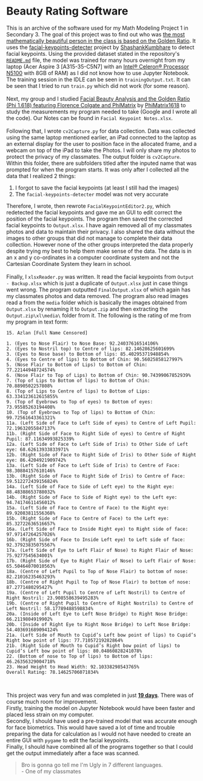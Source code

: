 # Beauty Rating Software
This is an archive of the software used for my Math Modeling Project 1 in Secondary 3. The goal of this project was to find out who was <ins>the most mathematically beautiful person in the class is based on the Golden Ratio</ins>. It uses the [facial-keypoints-detecter](https://github.com/ShashankKumbhare/facial-keypoints-detecter) project by [ShashankKumbhare](https://github.com/ShashankKumbhare) to detect facial keypoints. Using the provided dataset stated in the repository's [`README.md`](https://github.com/ShashankKumbhare/facial-keypoints-detecter?tab=readme-ov-file#data-description) file, the model was trained for many hours overnight from my laptop (Acer Aspire 3 [A315-35-C5N7] with an [Intel® Celeron® Processor N5100](https://ark.intel.com/content/www/us/en/ark/products/212329/intel-celeron-processor-n5100-4m-cache-up-to-2-80-ghz.html) with 8GB of RAM) as I did not know how to use Jupyter Notebook. The training session in the IDLE can be seen in `trainingOutput.txt`. It can be seen that I tried to run `train.py` which did not work (for some reason).
<br><br>
Next, my group and I studied [Facial Beauty Analysis and the Golden Ratio (Phi 1.618) featuring Florence Colgate and PhiMatrix](https://www.youtube.com/watch?v=kKWV-uU_SoI) by [PhiMatrix1618](https://www.youtube.com/@phimatrix1618) to study the measurements my program needed to take (Google and I wrote all the code). Our Notes can be found in `Facial Keypoint Notes.xlsx`.
<br><br>
Following that, I wrote `cv2Capture.py` for data collection. Data was collected using the same laptop mentioned earlier, an iPad connected to the laptop as an external display for the user to position face in the allocated frame, and a webcam on top of the iPad to take the Photos. I will only share my photos to protect the privacy of my classmates. The output folder is `cv2Capture`. Within this folder, there are subfolders titled after the inputed name that was prompted for when the program starts. It was only after I collected all the data that I realized 2 things:
1. I forgot to save the facial keypoints (at least I still had the images)
2. The `facial-keypoints-detecter` model was not very accurate

Therefore, I wrote, then rewrote `FacialKeypointEditor2.py`, which redetected the facial keypoints and gave me an GUI to edit correct the position of the facial keypoints. The program then saved the corrected facial keypoints to `Output.xlsx`. I have again removed all of my classmates photos and data to maintain their privacy. I also shared the data without the images to other groups that did not manage to complete their data collection. However none of the other groups interpreted the data properly despite trying my best to help them make sense of the data. The data is in an x and y co-ordinates in a computer coordinate system and not the Cartesian Coordinate System they learn in school.
<br><br>
Finally, I `xlsxReader.py` was written. It read the facial keypoints from `Output - Backup.xlsx` which is just a duplicate of `Output.xlsx` just in case things went wrong. The program outputted `FinalOutput.xlsx` of which again has my classmates photos and data removed. The program also read images read a from the `media` folder which is basically the images obtained from `Output.xlsx` by renaming it to `Output.zip` and then extracting the `Output.zip\xl\media\` folder from it. The following is the rating of me from my program in text form:
```
15. Azlan [Full Name Censored]

1. (Eyes to Nose Flair) to Nose Base: 92.24037616514106%
2. (Eyes to Nostril top) to Centre of lips: 82.14628625601699%
3. (Eyes to Nose base) to Bottom of lips: 85.40295371948854%
4. (Eyes to Centre of lips) to Bottom of Chin: 90.56025858127997%
5. (Nose Flair to Bottom of Lips) to Bottom of Chin: 77.22144948724574%
6. (Nose Flair to Top of Lips) to Bottom of Chin: 90.74399067852939%
7. (Top of Lips to Bottom of lips) to Bottom of Chin: 70.8890502257808%
8. (Top of Lips to Centre of lips) to Bottom of Lips: 63.334123612615855%
9. (Top of Eyebrows to Top of eyes) to Bottom of eyes: 73.95585263194408%
10. (Top of Eyebrows to Top of lips) to Bottom of Chin: 99.72561643361321%
11a. (Left Side of Face to Left Side of eyes) to Centre of Left Pupil: 72.19632055847137%
11b. (Right Side of Face to Right Side of eyes) to Centre of Right Pupil: 87.11634993825339%
12a. (Left Side of Face to Left Side of Iris) to Other Side of Left eye: 68.62613933833971%
12b. (Right Side of Face to Right Side of Iris) to Other Side of Right eye: 86.4204921909742%
13a. (Left Side of Face to Left Side of Iris) to Centre of Face: 98.30884157610146%
13b. (Right Side of Face to Right Side of Iris) to Centre of Face: 59.512272439156824%
14a. (Left Side of Face to Side of Left eye) to the Right eye: 88.48388653788032%
14b. (Right Side of Face to Side of Right eye) to the Left eye: 94.74174611456012%
15a. (Left Side of Face to Centre of Face) to the Right eye: 89.92083811556368%
15b. (Right Side of Face to Centre of Face) to the Left eye: 85.32722636516657%
16a. (Left Side of Face to Inside Right eye) to Right side of face: 97.97147264257026%
16b. (Right Side of Face to Inside Left eye) to Left side of face: 92.37923835075567%
17a. (Left Side of Eye to Left Flair of Nose) to Right Flair of Nose: 75.9277545634001%
17b. (Right Side of Eye to Right Flair of Nose) to Left Flair of Nose: 65.50464070010563%
18a. (Centre of Left Pupil to Top of Nose Flair) to bottom of nose: 82.21016235463293%
18b. (Centre of Right Pupil to Top of Nose Flair) to bottom of nose: 87.2771480295427%
19a. (Centre of Left Pupil to Centre of Left Nostril) to Centre of Right Nostril: 23.908558639495283%
19b. (Centre of Right Pupil to Centre of Right Nostrils) to Centre of Left Nostril: 58.17789488598834%
20a. (Inside of Left Eye to Left Nose Bridge) to Right Nose Bridge: 66.2119804919902%
20b. (Inside of Right Eye to Right Nose Bridge) to Left Nose Bridge: 54.403691689094124%
21a. (Left Side of Mouth to Cupid’s Left bow point of lips) to Cupid’s Right bow point of lips: 77.71057219282864%
21b. (Right Side of Mouth to Cupid’s Right bow point of lips) to Cupid’s Left bow point of lips: 80.04860828241078%
22. (Bottom of nose to Top of lips) to Bottom of lips: 46.26356329004718%
23. Head Height to Head Width: 92.10338298543765%
Overall Rating: 78.14625706071834%
```
<br>

This project was very fun and was completed in just <ins>**19 days**</ins>. There was of course much room for improvement.<br>Firstly, training the model on Jupyter Notebook would have been faster and placed less strain on my computer.<br>Secondly, I should have used a pre-trained model that was accurate enough for face biometrics. This would have saved a lot of time and trouble preparing the data for calculation as I would not have needed to create an entire GUI with `pygame` to edit the facial keypoints.<br>Finally, I should have combined all of the programs together so that I could get the output immediately after a face was scanned.
> Bro is gonna go tell me I'm Ugly in 7 different languages. <br> - One of my classmates
